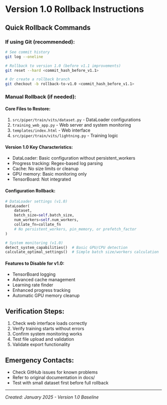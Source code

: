 # Version 1.0 Rollback Instructions

## Quick Rollback Commands

### If using Git (recommended):
```bash
# See commit history
git log --oneline

# Rollback to version 1.0 (before v1.1 improvements)
git reset --hard <commit_hash_before_v1.1>

# Or create a rollback branch
git checkout -b rollback-to-v1.0 <commit_hash_before_v1.1>
```

### Manual Rollback (if needed):

#### Core Files to Restore:
1. `src/piper/train/vits/dataset.py` - DataLoader configurations
2. `training_web_app.py` - Web server and system monitoring
3. `templates/index.html` - Web interface
4. `src/piper/train/vits/lightning.py` - Training logic

#### Version 1.0 Key Characteristics:
- DataLoader: Basic configuration without persistent_workers
- Progress tracking: Regex-based log parsing
- Cache: No size limits or cleanup
- GPU memory: Basic monitoring only
- TensorBoard: Not integrated

#### Configuration Rollback:
```python
# DataLoader settings (v1.0)
DataLoader(
    dataset,
    batch_size=self.batch_size,
    num_workers=self.num_workers,
    collate_fn=collate_fn
    # No persistent_workers, pin_memory, or prefetch_factor
)

# System monitoring (v1.0)
detect_system_capabilities()  # Basic GPU/CPU detection
calculate_optimal_settings()  # Simple batch size/workers calculation
```

#### Features to Disable for v1.0:
- TensorBoard logging
- Advanced cache management
- Learning rate finder
- Enhanced progress tracking
- Automatic GPU memory cleanup

## Verification Steps:
1. Check web interface loads correctly
2. Verify training starts without errors
3. Confirm system monitoring works
4. Test file upload and validation
5. Validate export functionality

## Emergency Contacts:
- Check GitHub issues for known problems
- Refer to original documentation in docs/
- Test with small dataset first before full rollback

---
*Created: January 2025 - Version 1.0 Baseline*
